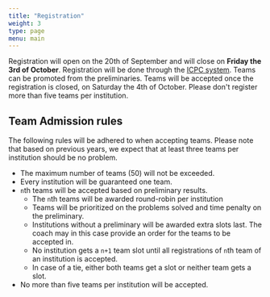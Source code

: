 ```yaml
---
title: "Registration"
weight: 3
type: page
menu: main
---
```


Registration will open on the 20th of September and will close on **Friday the 3rd of October**.
Registration will be done through the [ICPC system](https://icpc.global/regionals/finder/BAPC-2026).
Teams can be promoted from the preliminaries.
Teams will be accepted once the registration is closed, on Saturday the 4th of October.
Please don't register more than five teams per institution.

## Team Admission rules

The following rules will be adhered to when accepting teams. Please note that based on previous years, we expect that
at least three teams per institution should be no problem.

* The maximum number of teams (50) will not be exceeded.
* Every institution will be guaranteed one team.
* `n`th teams will be accepted based on preliminary results.
    - The `n`th teams will be awarded round-robin per institution
    - Teams will be prioritized on the problems solved and time penalty on the preliminary.
    - Institutions without a preliminary will be awarded extra slots last. The coach may in this case provide an order for the teams to be accepted in.
    - No institution gets a `n+1` team slot until all registrations of `n`th team of an institution is accepted.
    - In case of a tie, either both teams get a slot or neither team gets a slot.
* No more than five teams per institution will be accepted.

